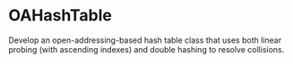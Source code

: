 # OAHashTable
Develop an open-addressing-based hash table class that uses both linear probing (with ascending indexes) and double hashing to resolve collisions.
